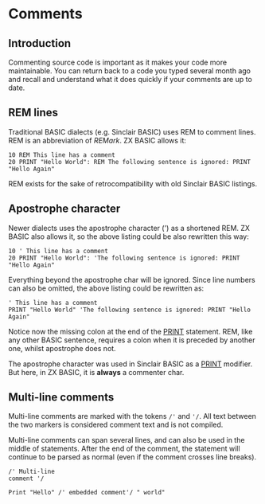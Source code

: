 # Comments


## Introduction

Commenting source code is important as it makes your code more maintainable. You can return back to a code you typed several month ago and recall and understand what it does quickly if your comments are up to date.

## REM lines

Traditional BASIC dialects (e.g. Sinclair BASIC) uses REM to comment lines. REM is an abbreviation of _REMark_. ZX BASIC allows it:


```
10 REM This line has a comment
20 PRINT "Hello World": REM The following sentence is ignored: PRINT "Hello Again"
```


REM exists for the sake of retrocompatibility with old Sinclair BASIC listings.

## Apostrophe character

Newer dialects uses the apostrophe character (') as a shortened REM. ZX BASIC also allows it, so the above listing could be also rewritten this way:


```
10 ' This line has a comment
20 PRINT "Hello World": 'The following sentence is ignored: PRINT "Hello Again"
```


Everything beyond the apostrophe char will be ignored. Since line numbers can also be omitted,
the above listing could be rewritten as:


```
' This line has a comment
PRINT "Hello World" 'The following sentence is ignored: PRINT "Hello Again"
```


Notice now the missing colon at the end of the [PRINT](print.md) statement. REM, like any other BASIC sentence,
requires a colon when it is preceded by another one, whilst apostrophe does not.

The apostrophe character was used in Sinclair BASIC as a [PRINT](print.md) modifier. But here, in ZX BASIC,
it is **always** a commenter char.

## Multi-line comments

Multi-line comments are marked with the tokens `/'` and `'/`. All text between the two markers is considered
comment text and is not compiled.

Multi-line comments can span several lines, and can also be used in the middle of statements.
After the end of the comment, the statement will continue to be parsed as normal (even if the comment crosses
line breaks).


```
/' Multi-line
comment '/

Print "Hello" /' embedded comment'/ " world"
```
